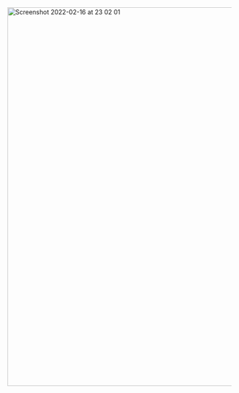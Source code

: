 <img width="851" alt="Screenshot 2022-02-16 at 23 02 01" src="https://user-images.githubusercontent.com/48385424/154372085-e5e643e3-78f5-4b7d-b4f9-a72892ec7c66.png">
